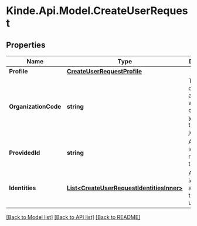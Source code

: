 # Kinde.Api.Model.CreateUserRequest

## Properties

Name | Type | Description | Notes
------------ | ------------- | ------------- | -------------
**Profile** | [**CreateUserRequestProfile**](CreateUserRequestProfile.md) |  | [optional] 
**OrganizationCode** | **string** | The unique code associated with the organization you want the user to join. | [optional] 
**ProvidedId** | **string** | An external id to reference the user. | [optional] 
**Identities** | [**List&lt;CreateUserRequestIdentitiesInner&gt;**](CreateUserRequestIdentitiesInner.md) | Array of identities to assign to the created user | [optional] 

[[Back to Model list]](../README.md#documentation-for-models) [[Back to API list]](../README.md#documentation-for-api-endpoints) [[Back to README]](../README.md)

